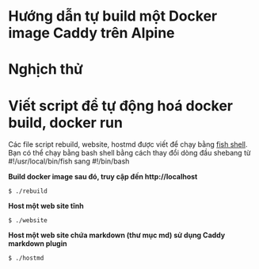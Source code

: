 # Hướng dẫn tự build một Docker image Caddy trên Alpine
# Nghịch thử

# Viết script để tự động hoá docker build, docker run
Các file script rebuild, website, hostmd được viết để chạy bằng [fish shell](https://fishshell.com/). Bạn có thể chạy bằng bash shell bằng cách
thay đổi dòng đầu shebang từ #!/usr/local/bin/fish sang #!/bin/bash

**Build docker image sau đó, truy cập đến http://localhost**
```
$ ./rebuild
```

**Host một web site tĩnh**
```
$ ./website
```

**Host một web site chứa markdown (thư mục md) sử dụng Caddy markdown plugin**
```
$ ./hostmd
```
